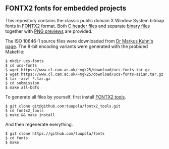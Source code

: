 ## FONTX2 fonts for embedded projects

This repository contains the classic public domain X Window System bitmap fonts in [FONTX2](http://elm-chan.org/docs/dosv/fontx_e.html) format. Both [C header files](X11/include/) and separate [binary files](X11/fontx2/) together with [PNG previews](https://github.com/tuupola/fonts/tree/master/X11) are provided.

The ISO 10646-1 source files were downloaded from [Dr Markus Kuhn's page](https://www.cl.cam.ac.uk/~mgk25/ucs-fonts.html). The 8-bit encoding variants were generated with the probided Makefile:

```
$ mkdir ucs-fonts
$ cd ucs-fonts
$ wget https://www.cl.cam.ac.uk/~mgk25/download/ucs-fonts.tar.gz
$ wget https://www.cl.cam.ac.uk/~mgk25/download/ucs-fonts-asian.tar.gz
$ tar -xzvf *.tar.gz
$ cd submission
$ make all-bdfs
```

To generate all files by yourself, first install [FONTX2 tools](https://github.com/tuupola/fontx2_tools).

```
$ git clone git@github.com:tuupola/fontx2_tools.git
$ cd fontx2_tools
$ make && make install
```

And then regenerate everything.

```
$ git clone https://github.com/tuupola/fonts
$ cd fonts
$ make
```
